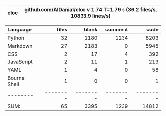 cloc|github.com/AlDanial/cloc v 1.74  T=1.79 s (36.2 files/s, 10833.9 lines/s)
--- | ---

Language|files|blank|comment|code
:-------|-------:|-------:|-------:|-------:
Python|32|1180|1234|8203
Markdown|27|2183|0|5945
CSS|2|17|4|392
JavaScript|2|11|1|213
YAML|1|4|0|58
Bourne Shell|1|0|0|1
--------|--------|--------|--------|--------
SUM:|65|3395|1239|14812
